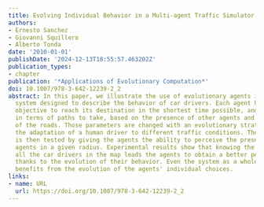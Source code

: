 ```yaml
---
title: Evolving Individual Behavior in a Multi-agent Traffic Simulator
authors:
- Ernesto Sanchez
- Giovanni Squillero
- Alberto Tonda
date: '2010-01-01'
publishDate: '2024-12-13T18:55:57.463202Z'
publication_types:
- chapter
publication: '*Applications of Evolutionary Computation*'
doi: 10.1007/978-3-642-12239-2_2
abstract: In this paper, we illustrate the use of evolutionary agents in a multi-agent
  system designed to describe the behavior of car drivers. Each agent has the selfish
  objective to reach its destination in the shortest time possible, and a preference
  in terms of paths to take, based on the presence of other agents and on the width
  of the roads. Those parameters are changed with an evolutionary strategy, to mimic
  the adaptation of a human driver to different traffic conditions. The system proposed
  is then tested by giving the agents the ability to perceive the presence of other
  agents in a given radius. Experimental results show that knowing the position of
  all the car drivers in the map leads the agents to obtain a better performance,
  thanks to the evolution of their behavior. Even the system as a whole gains some
  benefits from the evolution of the agents' individual choices.
links:
- name: URL
  url: https://doi.org/10.1007/978-3-642-12239-2_2
---
```


